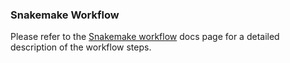 ### Snakemake Workflow

Please refer to the [Snakemake workflow](https://skinniderlab.github.io/CLM/clm/workflow.html) docs page for a detailed description of the workflow steps.
